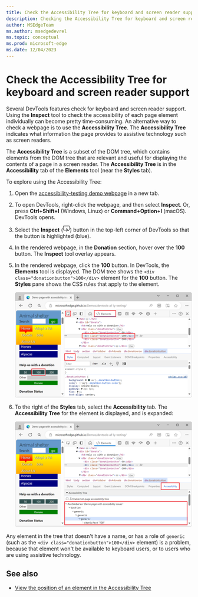 ```yaml
---
title: Check the Accessibility Tree for keyboard and screen reader support
description: Checking the Accessibility Tree for keyboard and screen reader support.
author: MSEdgeTeam
ms.author: msedgedevrel
ms.topic: conceptual
ms.prod: microsoft-edge
ms.date: 12/04/2023
---
```

# Check the Accessibility Tree for keyboard and screen reader support

<!-- Accessibility tab: Accessibility Tree -->

Several DevTools features check for keyboard and screen reader support.  Using the **Inspect** tool to check the accessibility of each page element individually can become pretty time-consuming.  An alternative way to check a webpage is to use the **Accessibility Tree**.  The **Accessibility Tree** indicates what information the page provides to assistive technology such as screen readers.

The **Accessibility Tree** is a subset of the DOM tree, which contains elements from the DOM tree that are relevant and useful for displaying the contents of a page in a screen reader.  The **Accessibility Tree** is in the **Accessibility** tab of the **Elements** tool (near the **Styles** tab).

To explore using the Accessibility Tree:

1. Open the [accessibility-testing demo webpage](https://microsoftedge.github.io/Demos/devtools-a11y-testing/) in a new tab.

1. To open DevTools, right-click the webpage, and then select **Inspect**.  Or, press **Ctrl+Shift+I** (Windows, Linux) or **Command+Option+I** (macOS).  DevTools opens.

1. Select the **Inspect** (![the Inspect icon](./test-accessibility-tree-images/inspect-tool-icon-light-theme.png)) button in the top-left corner of DevTools so that the button is highlighted (blue).

1. In the rendered webpage, in the **Donation** section, hover over the **100** button.  The **Inspect** tool overlay appears.

1. In the rendered webpage, click the **100** button.  In DevTools, the **Elements** tool is displayed.  The DOM tree shows the `<div class="donationbutton">100</div>` element for the **100** button.  The **Styles** pane shows the CSS rules that apply to the element.

   ![The Donation button selected in the Elements tool](./test-accessibility-tree-images/selected-donation-button.png)

1. To the right of the **Styles** tab, select the **Accessibility** tab.  The **Accessibility Tree** for the element is displayed, and is expanded:

   ![Donation form button in the Accessibility Tree tool](./test-accessibility-tree-images/a11y-testing-accessibility-tree.png)

Any element in the tree that doesn't have a name, or has a role of `generic` (such as the `<div class="donationbutton">100</div>` element) is a problem, because that element won't be available to keyboard users, or to users who are using assistive technology.


<!-- ====================================================================== -->
## See also

*  [View the position of an element in the Accessibility Tree](accessibility-tab.md#view-the-position-of-an-element-in-the-accessibility-tree)
